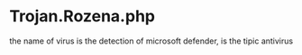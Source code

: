 # Trojan.Rozena.php
the name of virus is the detection of microsoft defender, is the tipic antivirus
